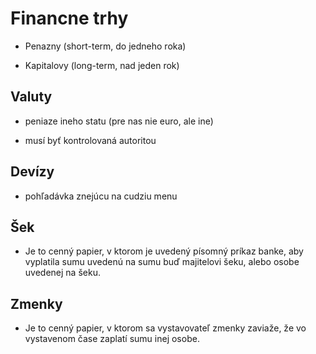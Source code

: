 # Financne trhy 

- Penazny (short-term, do jedneho roka)

- Kapitalovy (long-term, nad jeden rok)

## Valuty

- peniaze ineho statu (pre nas nie euro, ale ine)

- musí byť kontrolovaná autoritou

## Devízy

- pohľadávka znejúcu na cudziu menu

## Šek

- Je to cenný papier, v ktorom je uvedený písomný príkaz banke, aby vyplatila sumu uvedenú na sumu buď majitelovi šeku, alebo osobe uvedenej na šeku.

## Zmenky

- Je to cenný papier, v ktorom sa vystavovateľ zmenky zaviaže, že vo vystavenom čase zaplatí sumu inej osobe.
